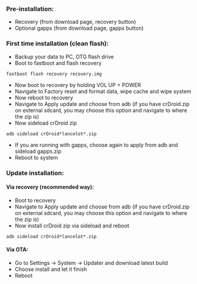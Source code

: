 ### Pre-installation:

* Recovery (from download page, recovery button)
* Optional gapps (from download page, gapps button)


### First time installation (clean flash):

* Backup your data to PC, OTG flash drive
* Boot to fastboot and flash recovery

```
fastboot flash recovery recovery.img
```
* Now boot to recovery by holding VOL UP + POWER
* Navigate to Factory reset and format data, wipe cache and wipe system
* Now reboot to recovery
* Navigate to Apply update and choose from adb (if you have crDroid.zip on external sdcard, you may choose this option and navigate to where the zip is)
* Now sideload crDroid zip

```
adb sideload crDroid*lancelot*.zip
```
* If you are running with gapps, choose again to apply from adb and sideload gapps.zip
* Reboot to system

### Update installation:
#### Via recovery (recommended way):
* Boot to recovery
* Navigate to Apply update and choose from adb (if you have crDroid.zip on external sdcard, you may choose this option and navigate to where the zip is)
* Now install crDroid zip via sideload and reboot

```
adb sideload crDroid*lancelot*.zip
```

#### Via OTA:
* Go to Settings -> System -> Updater and download latest build
* Choose install and let it finish
* Reboot
